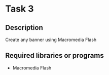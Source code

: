 # Task 3

## Description

Create any banner using Macromedia Flash

## Required libraries or programs

* Macromedia Flash
